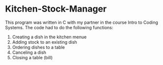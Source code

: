 # Kitchen-Stock-Manager
This program was written in C with my partner in the course Intro to Coding Systems.
The code had to do the following functions:
1) Creating a dish in the kitchen menue
2) Adding stock to an existing dish
3) Ordering dishes to a table
4) Canceling a dish
5) Closing a table (bill)
